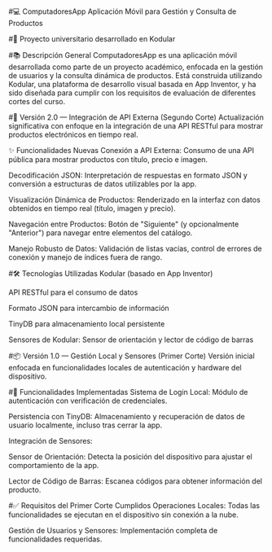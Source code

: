 #💻 ComputadoresApp
Aplicación Móvil para Gestión y Consulta de Productos

#📱 Proyecto universitario desarrollado en Kodular

#📚 Descripción General
ComputadoresApp es una aplicación móvil desarrollada como parte de un proyecto académico, enfocada en la gestión de usuarios y la consulta dinámica de productos. Está construida utilizando Kodular, una plataforma de desarrollo visual basada en App Inventor, y ha sido diseñada para cumplir con los requisitos de evaluación de diferentes cortes del curso.


#🚀 Versión 2.0 — Integración de API Externa (Segundo Corte)
Actualización significativa con enfoque en la integración de una API RESTful para mostrar productos electrónicos en tiempo real.

✨ Funcionalidades Nuevas
Conexión a API Externa:
Consumo de una API pública para mostrar productos con título, precio e imagen.

Decodificación JSON:
Interpretación de respuestas en formato JSON y conversión a estructuras de datos utilizables por la app.

Visualización Dinámica de Productos:
Renderizado en la interfaz con datos obtenidos en tiempo real (título, imagen y precio).

Navegación entre Productos:
Botón de "Siguiente" (y opcionalmente "Anterior") para navegar entre elementos del catálogo.

Manejo Robusto de Datos:
Validación de listas vacías, control de errores de conexión y manejo de índices fuera de rango.


#🛠️ Tecnologías Utilizadas
Kodular (basado en App Inventor)

API RESTful para el consumo de datos

Formato JSON para intercambio de información

TinyDB para almacenamiento local persistente

Sensores de Kodular: Sensor de orientación y lector de código de barras

#📦 Versión 1.0 — Gestión Local y Sensores (Primer Corte)
Versión inicial enfocada en funcionalidades locales de autenticación y hardware del dispositivo.

#📝 Funcionalidades Implementadas
Sistema de Login Local:
Módulo de autenticación con verificación de credenciales.

Persistencia con TinyDB:
Almacenamiento y recuperación de datos de usuario localmente, incluso tras cerrar la app.

Integración de Sensores:

Sensor de Orientación: Detecta la posición del dispositivo para ajustar el comportamiento de la app.

Lector de Código de Barras: Escanea códigos para obtener información del producto.

#✅ Requisitos del Primer Corte Cumplidos
Operaciones Locales: Todas las funcionalidades se ejecutan en el dispositivo sin conexión a la nube.

Gestión de Usuarios y Sensores: Implementación completa de funcionalidades requeridas.
